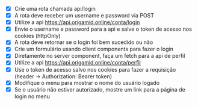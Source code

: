 - [x] Crie uma rota chamada api/login
- [x] A rota deve receber um username e password via POST
- [x] Utilize a api https://api.origamid.online/conta/login
- [x] Envie o username e password para a api e salve o token de acesso nos cookies (httpOnly)
- [x] A rota deve retornar se o login foi bem sucedido ou não
- [x] Crie um formulário usando client components para fazer o login
- [x] Diretamente no server component, faça um fetch para a api de perfil
- [x] Utilize a api https://api.origamid.online/conta/perfil
- [x] Use o token de acesso salvo nos cookies para fazer a requisição (header -> Authorization: Bearer token)
- [x] Modifique o menu para mostrar o nome do usuário logado
- [x] Se o usuário não estiver autorizado, mostre um link para a página de login no menu
